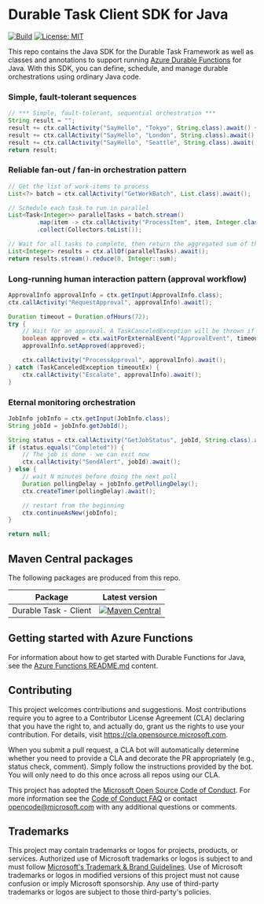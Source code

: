 # Durable Task Client SDK for Java

[![Build](https://github.com/dapr/durabletask-java/actions/workflows/build-validation.yml/badge.svg)](https://github.com/dapr/durabletask-java/actions/workflows/build-validation.yml)
[![License: MIT](https://img.shields.io/badge/License-MIT-blue.svg)](https://opensource.org/licenses/MIT)

This repo contains the Java SDK for the Durable Task Framework as well as classes and annotations to support running [Azure Durable Functions](https://docs.microsoft.com/azure/azure-functions/durable/durable-functions-overview?tabs=java) for Java. With this SDK, you can define, schedule, and manage durable orchestrations using ordinary Java code.

### Simple, fault-tolerant sequences

```java
// *** Simple, fault-tolerant, sequential orchestration ***
String result = "";
result += ctx.callActivity("SayHello", "Tokyo", String.class).await() + ", ";
result += ctx.callActivity("SayHello", "London", String.class).await() + ", ";
result += ctx.callActivity("SayHello", "Seattle", String.class).await();
return result;
```

### Reliable fan-out / fan-in orchestration pattern

```java
// Get the list of work-items to process
List<?> batch = ctx.callActivity("GetWorkBatch", List.class).await();

// Schedule each task to run in parallel
List<Task<Integer>> parallelTasks = batch.stream()
        .map(item -> ctx.callActivity("ProcessItem", item, Integer.class))
        .collect(Collectors.toList());

// Wait for all tasks to complete, then return the aggregated sum of the results
List<Integer> results = ctx.allOf(parallelTasks).await();
return results.stream().reduce(0, Integer::sum);
```

### Long-running human interaction pattern (approval workflow)

```java
ApprovalInfo approvalInfo = ctx.getInput(ApprovalInfo.class);
ctx.callActivity("RequestApproval", approvalInfo).await();

Duration timeout = Duration.ofHours(72);
try {
    // Wait for an approval. A TaskCanceledException will be thrown if the timeout expires.
    boolean approved = ctx.waitForExternalEvent("ApprovalEvent", timeout, boolean.class).await();
    approvalInfo.setApproved(approved);

    ctx.callActivity("ProcessApproval", approvalInfo).await();
} catch (TaskCanceledException timeoutEx) {
    ctx.callActivity("Escalate", approvalInfo).await();
}
```

### Eternal monitoring orchestration

```java
JobInfo jobInfo = ctx.getInput(JobInfo.class);
String jobId = jobInfo.getJobId();

String status = ctx.callActivity("GetJobStatus", jobId, String.class).await();
if (status.equals("Completed")) {
    // The job is done - we can exit now
    ctx.callActivity("SendAlert", jobId).await();
} else {
    // wait N minutes before doing the next poll
    Duration pollingDelay = jobInfo.getPollingDelay();
    ctx.createTimer(pollingDelay).await();

    // restart from the beginning
    ctx.continueAsNew(jobInfo);
}

return null;
```

## Maven Central packages

The following packages are produced from this repo.

| Package | Latest version |
| - | - |
| Durable Task - Client | [![Maven Central](https://img.shields.io/maven-central/v/io.dapr/durabletask-client?label=durabletask-client)](https://mvnrepository.com/artifact/io.dapr/durabletask-client/1.5.7) |

## Getting started with Azure Functions

For information about how to get started with Durable Functions for Java, see the [Azure Functions README.md](/azurefunctions/README.md) content.

## Contributing

This project welcomes contributions and suggestions.  Most contributions require you to agree to a
Contributor License Agreement (CLA) declaring that you have the right to, and actually do, grant us
the rights to use your contribution. For details, visit https://cla.opensource.microsoft.com.

When you submit a pull request, a CLA bot will automatically determine whether you need to provide
a CLA and decorate the PR appropriately (e.g., status check, comment). Simply follow the instructions
provided by the bot. You will only need to do this once across all repos using our CLA.

This project has adopted the [Microsoft Open Source Code of Conduct](https://opensource.microsoft.com/codeofconduct/).
For more information see the [Code of Conduct FAQ](https://opensource.microsoft.com/codeofconduct/faq/) or
contact [opencode@microsoft.com](mailto:opencode@microsoft.com) with any additional questions or comments.

## Trademarks

This project may contain trademarks or logos for projects, products, or services. Authorized use of Microsoft
trademarks or logos is subject to and must follow
[Microsoft's Trademark & Brand Guidelines](https://www.microsoft.com/legal/intellectualproperty/trademarks/usage/general).
Use of Microsoft trademarks or logos in modified versions of this project must not cause confusion or imply Microsoft sponsorship.
Any use of third-party trademarks or logos are subject to those third-party's policies.
